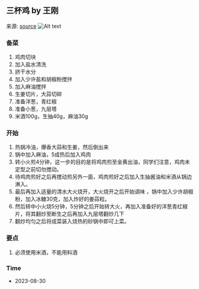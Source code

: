 ## 三杯鸡 by 王刚
来源: [source](https://post.smzdm.com/p/ad28nq3d/)
![Alt text](https://am.zdmimg.com/202109/29/6153f9363c2876035.jpg_e1080.jpg "a title")

### 备菜
1. 鸡肉切块
2. 加入盐水清洗
3. 挤干水分
4. 加入少许盐和胡椒粉搅拌
5. 加入麻油搅拌
6. 生姜切片，大蒜切碎
7. 准备洋葱，青红椒
8. 准备小葱，九层塔
9. 米酒100g，生抽40g，麻油30g

### 开始
1. 热锅冷油，爆香大蒜和生姜，然后倒出来
2. 锅中加入麻油，5成热后加入鸡肉
3. 转小火煎4分钟，这一步的目的是将鸡肉煎至金黄出油，同学们注意，鸡肉未定型之前切勿搅动。
4. 待鸡肉煎好之后再搅动煎另外一面，鸡肉煎好之后加入生抽酱油和米酒从锅边淋入。
5. 最后再加入适量的清水大火烧开，大火烧开之后开始调味 ，锅中加入少许胡椒粉，加入冰糖30克，加入炸好的姜蒜粒。
6. 然后转中小火烧5分钟，5分钟之后开始转大火，再加入准备好的洋葱青红椒片，将其翻炒至断生之后再加入九层塔翻炒几下
7. 翻炒均匀之后将成菜装入烧热的砂锅中即可上菜。

### 要点
1. 必须使用米酒，不能用料酒

### Time
- 2023-08-30
